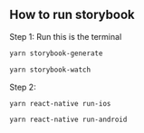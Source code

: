 ## How to run storybook
Step 1:
Run this is the terminal
```bash
yarn storybook-generate
```
```bash
yarn storybook-watch
```
Step 2: 
```bash 
yarn react-native run-ios
```

```bash 
yarn react-native run-android
```
